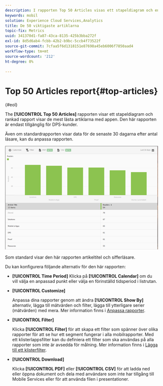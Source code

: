 ```yaml
---
description: I rapporten Top 50 Articles visas ett stapeldiagram och en rankad rapport med de mest lästa artiklarna som visas med appen. Den här rapporten är endast tillgänglig för Digital Publishing Suites-kunder (DPS).
keywords: mobil
solution: Experience Cloud Services,Analytics
title: De 50 viktigaste artiklarna
topic-fix: Metrics
uuid: 341370d1-fa87-43ca-8135-425b3bba272f
exl-id: 8d5d6ab4-fcbb-42b2-b9bc-5ccb4f73522f
source-git-commit: 7cfaa5f6d1318151e87698a45eb6006f7850aad4
workflow-type: tm+mt
source-wordcount: '212'
ht-degree: 0%

---
```


# Top 50 Articles report{#top-articles}

{#eol}

The **[!UICONTROL Top 50 Articles]** rapporten visar ett stapeldiagram och rankad rapport visar de mest lästa artiklarna med appen. Den här rapporten är endast tillgänglig för DPS-kunder.

Även om standardrapporten visar data för de senaste 30 dagarna efter antal läsare, kan du anpassa rapporten.

![](assets/dps_top_50.png)

Som standard visar den här rapporten artikeltitel och sifferläsare.

Du kan konfigurera följande alternativ för den här rapporten:

* **[!UICONTROL Time Period]**
Klicka på **[!UICONTROL Calendar]** om du vill välja en anpassad punkt eller välja en förinställd tidsperiod i listrutan.

* **[!UICONTROL Customize]**

   Anpassa dina rapporter genom att ändra **[!UICONTROL Show By]** alternativ, lägga till mätvärden och filter, lägga till ytterligare serier (mätvärden) med mera. Mer information finns i [Anpassa rapporter](/help/using/usage/reports-customize/reports-customize.md).

* **[!UICONTROL Filter]**

   Klicka **[!UICONTROL Filter]** för att skapa ett filter som spänner över olika rapporter för att se hur ett segment fungerar i alla mobilrapporter. Med ett klisterlappsfilter kan du definiera ett filter som ska användas på alla rapporter som inte är avsedda för målning. Mer information finns i [Lägga till ett klisterfilter](/help/using/usage/reports-customize/t-sticky-filter.md).

* **[!UICONTROL Download]**

   Klicka **[!UICONTROL PDF]** eller **[!UICONTROL CSV]** för att ladda ned eller öppna dokument och dela med användare som inte har tillgång till Mobile Services eller för att använda filen i presentationer.

